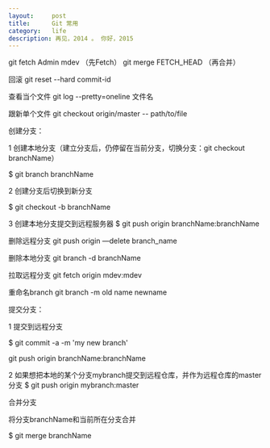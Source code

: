 ```yaml
---
layout:     post
title:      Git 常用
category:   life
description: 再见，2014 。 你好，2015
---
```


git fetch Admin mdev （先Fetch）
git merge FETCH_HEAD （再合并）

回滚
git reset --hard commit-id

查看当个文件
git log --pretty=oneline 文件名

跟新单个文件
git checkout origin/master -- path/to/file

创建分支：

1 创建本地分支（建立分支后，仍停留在当前分支，切换分支：git checkout branchName）

$ git branch branchName

2 创建分支后切换到新分支

$ git checkout -b branchName

3 创建本地分支提交到远程服务器
$ git push origin branchName:branchName

删除远程分支
git push origin —delete branch_name

删除本地分支
git branch -d branchName

拉取远程分支
git fetch origin mdev:mdev

重命名branch
git branch -m old name newname

提交分支：

1 提交到远程分支

$ git commit -a -m 'my new branch'

git push origin branchName:branchName

2 如果想把本地的某个分支mybranch提交到远程仓库，并作为远程仓库的master分支
$ git push origin mybranch:master

合并分支

将分支branchName和当前所在分支合并

$ git merge branchName